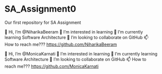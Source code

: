 # SA_Assignment0
Our first repository for SA Assignment

👋 Hi, I’m @NiharikaBeeram
👀 I’m interested in learning
🌱 I’m currently learning Software Architecture
💞️ I’m looking to collaborate on GitHub
📫 How to reach me??? https://github.com/NiharikaBeeram

👋 Hi, I’m @MonicaKarnati
👀 I’m interested in learning
🌱 I’m currently learning Software Architecture
💞️ I’m looking to collaborate on GitHub
📫 How to reach me??? https://github.com/MonicaKarnati
